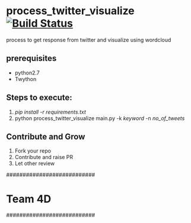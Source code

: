 # process_twitter_visualize[![Build Status](https://travis-ci.org/selvathiruarul/process_twitter_visualize.svg?branch=master)](https://travis-ci.org/selvathiruarul/process_twitter_visualize)
process to get response from twitter and visualize using wordcloud

## prerequisites

* python2.7
* Twython

Steps to execute:
----------------
1. *pip install -r requirements.txt*
2. python process_twitter_visualize main.py -k *keyword* -n *no_of_tweets*

Contribute and Grow
-------------------
1. Fork your repo
2. Contribute and raise PR
3. Let other review

###########################
# Team 4D                 #
###########################
